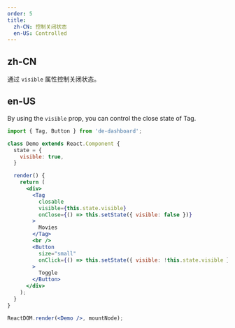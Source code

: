 ```yaml
---
order: 5
title:
  zh-CN: 控制关闭状态
  en-US: Controlled
---
```


## zh-CN

通过 `visible` 属性控制关闭状态。

## en-US

By using the `visible` prop, you can control the close state of Tag.

````jsx
import { Tag, Button } from 'de-dashboard';

class Demo extends React.Component {
  state = {
    visible: true,
  }

  render() {
    return (
      <div>
        <Tag
          closable
          visible={this.state.visible}
          onClose={() => this.setState({ visible: false })}
        >
          Movies
        </Tag>
        <br />
        <Button
          size="small"
          onClick={() => this.setState({ visible: !this.state.visible })}
        >
          Toggle
        </Button>
      </div>
    );
  }
}

ReactDOM.render(<Demo />, mountNode);
````
